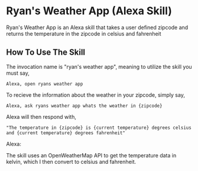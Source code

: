 # Ryan's Weather App (Alexa Skill)

Ryan's Weather App is an Alexa skill that takes a user defined zipcode and returns the temperature in the zipcode in celsius and fahrenheit

## How To Use The Skill

The invocation name is "ryan's weather app", meaning to utilize the skill you must say,

```
Alexa, open ryans weather app
```

To recieve the information about the weather in your zipcode, simply say,

```
Alexa, ask ryans weather app whats the weather in {zipcode}
```

Alexa will then respond with, 

```
"The temperature in {zipcode} is {current temperature} degrees celsius and {current temperature} degrees fahrenheit"
```

Alexa: 


The skill uses an OpenWeatherMap API to get the temperature data in kelvin, which I then convert to celsius and fahrenheit.



